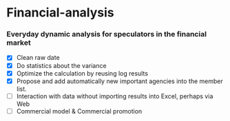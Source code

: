 # Financial-analysis
### Everyday dynamic analysis for speculators in the financial market
- [x] Clean raw date
- [x] Do statistics about the variance
- [x] Optimize the calculation by reusing log results
- [x] Propose and add automatically new important agencies into the member list.
- [ ] Interaction with data without importing results into Excel, perhaps via Web
- [ ] Commercial model & Commercial promotion
